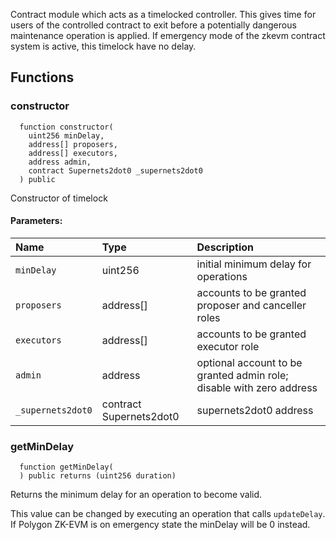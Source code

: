 
Contract module which acts as a timelocked controller.
This gives time for users of the controlled contract to exit before a potentially dangerous maintenance operation is applied.
If emergency mode of the zkevm contract system is active, this timelock have no delay.

## Functions
### constructor
```solidity
  function constructor(
    uint256 minDelay,
    address[] proposers,
    address[] executors,
    address admin,
    contract Supernets2dot0 _supernets2dot0
  ) public
```
Constructor of timelock


#### Parameters:
| Name | Type | Description                                                          |
| :--- | :--- | :------------------------------------------------------------------- |
|`minDelay` | uint256 | initial minimum delay for operations
|`proposers` | address[] | accounts to be granted proposer and canceller roles
|`executors` | address[] | accounts to be granted executor role
|`admin` | address | optional account to be granted admin role; disable with zero address
|`_supernets2dot0` | contract Supernets2dot0 | supernets2dot0 address


### getMinDelay
```solidity
  function getMinDelay(
  ) public returns (uint256 duration)
```

Returns the minimum delay for an operation to become valid.

This value can be changed by executing an operation that calls `updateDelay`.
If Polygon ZK-EVM is on emergency state the minDelay will be 0 instead.


